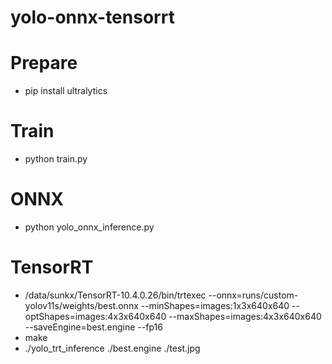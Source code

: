 # yolo-onnx-tensorrt
# Prepare
* pip install ultralytics
# Train
* python train.py
# ONNX
* python yolo_onnx_inference.py
# TensorRT
* /data/sunkx/TensorRT-10.4.0.26/bin/trtexec --onnx=runs/custom-yolov11s/weights/best.onnx --minShapes=images:1x3x640x640 --optShapes=images:4x3x640x640 --maxShapes=images:4x3x640x640 --saveEngine=best.engine --fp16
* make
* ./yolo_trt_inference ./best.engine ./test.jpg